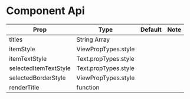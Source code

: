 # <PagerTitleIndicator /> Component Api


| Prop | Type | Default | Note |
| --- | --- | --- | --- |
| titles | String Array |  |  |
| itemStyle | ViewPropTypes.style |  |  |
| itemTextStyle | Text.propTypes.style |  |  |
| selectedItemTextStyle | Text.propTypes.style |  |  |
| selectedBorderStyle | ViewPropTypes.style |  |  |
| renderTitle | function |  |  |
